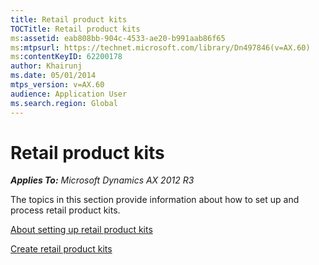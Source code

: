 ```yaml
---
title: Retail product kits
TOCTitle: Retail product kits
ms:assetid: eab808bb-904c-4533-ae20-b991aab86f65
ms:mtpsurl: https://technet.microsoft.com/library/Dn497846(v=AX.60)
ms:contentKeyID: 62200178
author: Khairunj
ms.date: 05/01/2014
mtps_version: v=AX.60
audience: Application User
ms.search.region: Global
---
```


# Retail product kits 


_**Applies To:** Microsoft Dynamics AX 2012 R3_

The topics in this section provide information about how to set up and process retail product kits.

[About setting up retail product kits](about-setting-up-retail-product-kits.md)

[Create retail product kits](create-retail-product-kits.md)

  


